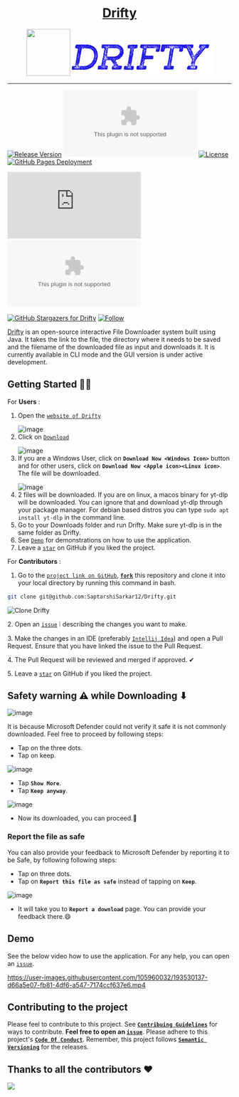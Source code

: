 <h1 align=center><a href="https://github.com/SaptarshiSarkar12/Drifty">Drifty</a></h1>
<p align="center" float="center">
    <img src="https://github.com/SaptarshiSarkar12/Drifty/blob/master/Drifty.ico" width="98" height="105">
    <img src="https://github.com/SaptarshiSarkar12/Drifty/blob/master/Drifty%20Banner.png" height="80">
</p>

---

[![Release Version](https://img.shields.io/github/v/release/SaptarshiSarkar12/Drifty?color=%23FFFF0g&label=Drifty)](https://github.com/SaptarshiSarkar12/Drifty/releases/latest/)
[![Size](https://img.shields.io/github/size/SaptarshiSarkar12/Drifty/Drifty_CLI.exe?label=Drifty%20CLI)](https://github.com/SaptarshiSarkar12/Drifty/blob/master/Drifty_CLI.exe) [![License](https://img.shields.io/github/license/SaptarshiSarkar12/Drifty)](https://github.com/SaptarshiSarkar12/Drifty/blob/master/LICENSE) [![GitHub Pages Deployment](https://img.shields.io/github/deployments/SaptarshiSarkar12/Drifty/github-pages?label=Deployment)](https://github.com/SaptarshiSarkar12/Drifty/deployments)

[![No. Of Downloads of Drifty jar](https://img.shields.io/github/downloads/SaptarshiSarkar12/Drifty/latest/Drifty.jar)](http://github.com/SaptarshiSarkar12/Drifty/releases/latest/download/Drifty.jar)
[![No. Of Downloads of Drifty exe](https://img.shields.io/github/downloads/SaptarshiSarkar12/Drifty/latest/Drifty_CLI.exe)](http://github.com/SaptarshiSarkar12/Drifty/releases/latest/download/Drifty_CLI.exe)

[![GitHub Stargazers for Drifty](https://img.shields.io/github/stars/SaptarshiSarkar12/Drifty?label=Leave%20a%20star&style=social)](https://github.com/SaptarshiSarkar12/Drifty/stargazers)
[![Follow](https://img.shields.io/twitter/follow/SSarkar2007?style=social)](https://twitter.com/SSarkar2007)

[Drifty](https://github.com/SaptarshiSarkar12/Drifty/) is an open-source interactive File Downloader system built using Java. It takes the link to the file, the directory where it needs to be saved and the filename of the downloaded file as input and downloads it. It is currently available in CLI mode and the GUI version is under active development. 


## Getting Started 🚀🚀
For **Users** :
1. Open the [`website of Drifty`](https://saptarshisarkar12.github.io/Drifty/) </p>
![image](https://user-images.githubusercontent.com/105960032/194826380-64ba7add-b49a-4772-b8ad-6c8312693d66.png)
2. Click on [`Download`](https://saptarshisarkar12.github.io/Drifty/#download) </p>
![image](https://user-images.githubusercontent.com/105960032/194829345-b814089b-8b55-421e-9df7-d837c8b13226.png)
3. If you are a Windows User, click on **`Download Now <Windows Icon>`** button and for other users, click on **`Download Now <Apple icon><Linux icon>`**. The file will be downloaded. </p>
![image](https://user-images.githubusercontent.com/105960032/194130486-8fd2d44b-4086-460d-bb06-ecb6755864f7.png)
4. 2 files will be downloaded. If you are on linux, a macos binary for yt-dlp will be downloaded. You can ignore that and download yt-dlp through your package manager. For debian based distros you can type `sudo apt install yt-dlp` in the command line.
5. Go to your Downloads folder and run Drifty. Make sure yt-dlp is in the same folder as Drifty. 
6. See [`Demo`](https://saptarshisarkar12.github.io/Drifty/#demo) for demonstrations on how to use the application.
7. Leave a [`star`](https://github.com/SaptarshiSarkar12/Drifty/stargazers) on GitHub if you liked the project.

For **Contributors** : 
1. Go to the [`project link on GitHub`](https://github.com/SaptarshiSarkar12/Drifty), [**`fork`**](https://github.com/SaptarshiSarkar12/Drifty/fork) this repository and clone it into your local directory by running this command in bash.
```bash
git clone git@github.com:SaptarshiSarkar12/Drifty.git
```
</p>

![Clone Drifty](https://user-images.githubusercontent.com/105960032/194497334-856c610e-39cd-4538-a998-18afb10dac04.gif) </p>
2. Open an [`issue`](https://github.com/SaptarshiSarkar12/Drifty/issues/new/choose) ❕ describing the changes you want to make. </p>
3. Make the changes in an IDE (preferably [`Intellij Idea`](https://www.jetbrains.com/idea/)) and open a Pull Request. Ensure that you have linked the issue to the Pull Request. </p>
4. The Pull Request will be reviewed and merged if approved. ✔ </p>
5. Leave a [`star`](https://github.com/SaptarshiSarkar12/Drifty/stargazers) on GitHub if you liked the project.

## Safety warning ⚠ while Downloading ⬇

![image](https://user-images.githubusercontent.com/58129377/193471489-87ee10a0-f719-47ef-9d46-e5b71c611d4b.png)

It is because Microsoft Defender could not verify it safe it is not commonly downloaded. Feel free to proceed by following steps:
- Tap on the three dots. 
- Tap on keep.

![image](https://user-images.githubusercontent.com/58129377/193471652-d88981c3-d903-406f-bc06-53cf77db9bf6.png)

- Tap **`Show More`**.
- Tap **`Keep anyway`**.

![image](https://user-images.githubusercontent.com/58129377/193471671-e047003c-95e7-43ed-8d37-d3f401b36164.png)

- Now its downloaded, you can proceed.🎉

### Report the file as safe

You can also provide your feedback to Microsoft Defender by reporting it to be Safe, by following following steps:
- Tap on three dots.
- Tap on **`Report this file as safe`** instead of tapping on **`Keep`**.

![image](https://user-images.githubusercontent.com/58129377/193471838-63ba50ba-e303-48b4-b7c1-b71e6c0663e7.png)

- It will take you to **`Report a download`** page. You can provide your feedback there.😄

## Demo
See the below video how to use the application. For any help, you can open an [`issue`](https://github.com/SaptarshiSarkar12/Drifty/issues/new/choose/). </p>

https://user-images.githubusercontent.com/105960032/193530137-d66a5e07-fb81-4df6-a547-7174ccf637e6.mp4

## Contributing to the project
Please feel to contribute to this project. See [**`Contribuing Guidelines`**](https://github.com/SaptarshiSarkar12/Drifty/blob/master/CONTRIBUTING.md) for ways to contribute. **Feel free to open an [`issue`](https://github.com/SaptarshiSarkar12/Drifty/issues/new/choose)**. Please adhere to this project's [**`Code Of Conduct`**](https://github.com/SaptarshiSarkar12/Drifty/blob/master/CODE_OF_CONDUCT.md). Remember, this project follows [**`Semantic Versioning`**](https://semver.org/) for the releases.

## Thanks to all the contributors ❤️
<a href = "https://github.com/SaptarshiSarkar12/Drifty/graphs/contributors">
   <img src = "https://contrib.rocks/image?repo=SaptarshiSarkar12/Drifty"/>
</a>
